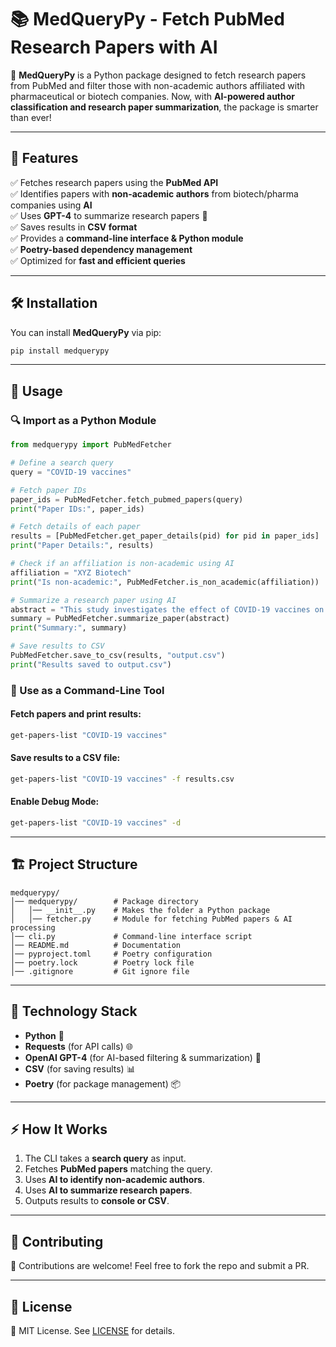 # 📚 MedQueryPy - Fetch PubMed Research Papers with AI

🚀 **MedQueryPy** is a Python package designed to fetch research papers from PubMed and filter those with non-academic authors affiliated with pharmaceutical or biotech companies. Now, with **AI-powered author classification and research paper summarization**, the package is smarter than ever!

---

## 📌 Features
✅ Fetches research papers using the **PubMed API**  
✅ Identifies papers with **non-academic authors** from biotech/pharma companies using **AI**  
✅ Uses **GPT-4** to summarize research papers 📄  
✅ Saves results in **CSV format**  
✅ Provides a **command-line interface & Python module**  
✅ **Poetry-based dependency management**  
✅ Optimized for **fast and efficient queries**  

---

## 🛠 Installation
You can install **MedQueryPy** via pip:
```bash
pip install medquerypy
```

---

## 🚀 Usage

### **🔍 Import as a Python Module**
```python
from medquerypy import PubMedFetcher

# Define a search query
query = "COVID-19 vaccines"

# Fetch paper IDs
paper_ids = PubMedFetcher.fetch_pubmed_papers(query)
print("Paper IDs:", paper_ids)

# Fetch details of each paper
results = [PubMedFetcher.get_paper_details(pid) for pid in paper_ids]
print("Paper Details:", results)

# Check if an affiliation is non-academic using AI
affiliation = "XYZ Biotech"
print("Is non-academic:", PubMedFetcher.is_non_academic(affiliation))

# Summarize a research paper using AI
abstract = "This study investigates the effect of COVID-19 vaccines on different age groups..."
summary = PubMedFetcher.summarize_paper(abstract)
print("Summary:", summary)

# Save results to CSV
PubMedFetcher.save_to_csv(results, "output.csv")
print("Results saved to output.csv")
```

### **📂 Use as a Command-Line Tool**
#### Fetch papers and print results:
```bash
get-papers-list "COVID-19 vaccines"
```

#### Save results to a CSV file:
```bash
get-papers-list "COVID-19 vaccines" -f results.csv
```

#### Enable Debug Mode:
```bash
get-papers-list "COVID-19 vaccines" -d
```

---

## 🏗 Project Structure
```
medquerypy/
│── medquerypy/        # Package directory
│   │── __init__.py    # Makes the folder a Python package
│   │── fetcher.py     # Module for fetching PubMed papers & AI processing
│── cli.py             # Command-line interface script
│── README.md          # Documentation
│── pyproject.toml     # Poetry configuration
│── poetry.lock        # Poetry lock file
│── .gitignore         # Git ignore file
```

---

## 🤖 Technology Stack
- **Python** 🐍
- **Requests** (for API calls) 🌐
- **OpenAI GPT-4** (for AI-based filtering & summarization) 🧠
- **CSV** (for saving results) 📊
- **Poetry** (for package management) 📦

---

## ⚡ How It Works
1. The CLI takes a **search query** as input.
2. Fetches **PubMed papers** matching the query.
3. Uses **AI to identify non-academic authors**.
4. Uses **AI to summarize research papers**.
5. Outputs results to **console or CSV**.

---

## 🌟 Contributing
🎯 Contributions are welcome! Feel free to fork the repo and submit a PR.

---

## 📄 License
📝 MIT License. See [LICENSE](LICENSE) for details.
